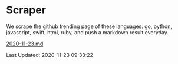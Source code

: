 # Scraper

We scrape the github trending page of these languages: go, python, javascript, swift, html, ruby, and push a markdown result everyday.

[2020-11-23.md](https://github.com/henson/Scraper/blob/master/2020-11-23.md)

Last Updated: 2020-11-23 09:33:22